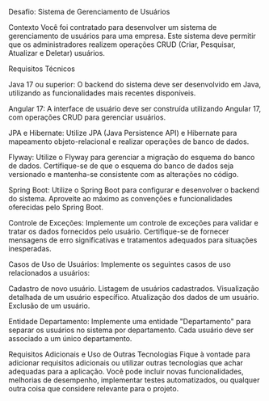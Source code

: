 Desafio: Sistema de Gerenciamento de Usuários

Contexto
Você foi contratado para desenvolver um sistema de gerenciamento de usuários para uma empresa. Este sistema deve permitir que os administradores realizem operações CRUD (Criar, Pesquisar, Atualizar e Deletar) usuários.

Requisitos Técnicos


Java 17 ou superior: O backend do sistema deve ser desenvolvido em Java, utilizando as funcionalidades mais recentes disponíveis.

Angular 17: A interface de usuário deve ser construída utilizando Angular 17, com operações CRUD para gerenciar usuários.

JPA e Hibernate: Utilize JPA (Java Persistence API) e Hibernate para mapeamento objeto-relacional e realizar operações de banco de dados.

Flyway: Utilize o Flyway para gerenciar a migração do esquema do banco de dados. Certifique-se de que o esquema do banco de dados seja versionado e mantenha-se consistente com as alterações no código.

Spring Boot: Utilize o Spring Boot para configurar e desenvolver o backend do sistema. Aproveite ao máximo as convenções e funcionalidades oferecidas pelo Spring Boot.

Controle de Exceções: Implemente um controle de exceções para validar e tratar os dados fornecidos pelo usuário. Certifique-se de fornecer mensagens de erro significativas e tratamentos adequados para situações inesperadas.

Casos de Uso de Usuários: Implemente os seguintes casos de uso relacionados a usuários:

Cadastro de novo usuário.
Listagem de usuários cadastrados.
Visualização detalhada de um usuário específico.
Atualização dos dados de um usuário.
Exclusão de um usuário.



Entidade Departamento: Implemente uma entidade "Departamento" para separar os usuários no sistema por departamento. Cada usuário deve ser associado a um único departamento.


Requisitos Adicionais e Uso de Outras Tecnologias
Fique à vontade para adicionar requisitos adicionais ou utilizar outras tecnologias que achar adequadas para a aplicação. Você pode incluir novas funcionalidades, melhorias de desempenho, implementar testes automatizados, ou qualquer outra coisa que considere relevante para o projeto.
